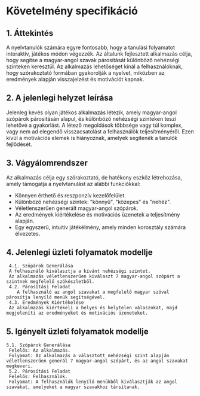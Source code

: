 # Követelmény specifikáció
## 1. Áttekintés
A nyelvtanulók számára egyre fontosabb, hogy a tanulási folyamatot interaktív, játékos módon végezzék. Az általunk fejlesztett alkalmazás célja, hogy segítse a magyar-angol szavak párosítását különböző nehézségi szinteken keresztül. Az alkalmazás lehetőséget kínál a felhasználóknak, hogy szórakoztató formában gyakorolják a nyelvet, miközben az eredmények alapján visszajelzést és motivációt kapnak.

## 2. A jelenlegi helyzet leírása
Jelenleg kevés olyan játékos alkalmazás létezik, amely magyar-angol szópárok párosításán alapul, és különböző nehézségi szinteken teszi lehetővé a gyakorlást. A létező megoldások többsége vagy túl komplex, vagy nem ad elegendő visszacsatolást a felhasználók teljesítményéről. Ezen kívül a motivációs elemek is hiányoznak, amelyek segítenék a tanulók fejlődését. 

## 3. Vágyálomrendszer
Az alkalmazás célja egy szórakoztató, de hatékony eszköz létrehozása, amely támogatja a nyelvtanulást az alábbi funkciókkal:
- Könnyen érthető és reszponzív kezelőfelület.
- Különböző nehézségi szintek: "könnyű", "közepes" és "nehéz".
- Véletlenszerűen generált magyar-angol szópárok.
- Az eredmények kiértékelése és motivációs üzenetek a teljesítmény alapján.
- Egy egyszerű, intuitív játékélmény, amely minden korosztály számára élvezetes.

## 4. Jelenlegi üzleti folyamatok modellje
	 4.1. Szópárok Generálása
   	 A felhasználó kiválasztja a kívánt nehézségi szintet.
   	 Az alkalmazás véletlenszerűen kiválaszt 7 magyar-angol szópárt a szintnek megfelelő szókészletből.
	 4.2. Párosítási Feladat
        A felhasználó az angol szavakat a megfelelő magyar szóval párosítja lenyíló menük segítségével.
	 4.3. Eredmények Kiértékelése
   	 Az alkalmazás kiértékeli a helyes és helytelen válaszokat, majd megjeleníti az eredményeket és motivációs üzeneteket.

## 5. Igényelt üzleti folyamatok modellje
 	5.1. Szópárok Generálása
   	 Felelős: Az alkalmazás.
   	 Folyamat: Az alkalmazás a választott nehézségi szint alapján véletlenszerűen generál 7 magyar-angol szópárt, és az angol szavakat 	 megkeveri.
	 5.2. Párosítási Feladat
   	 Felelős: Felhasználók.
   	 Folyamat: A felhasználók lenyíló menükből kiválasztják az angol szavakat, amelyeket a magyar szavakhoz társítanak.

